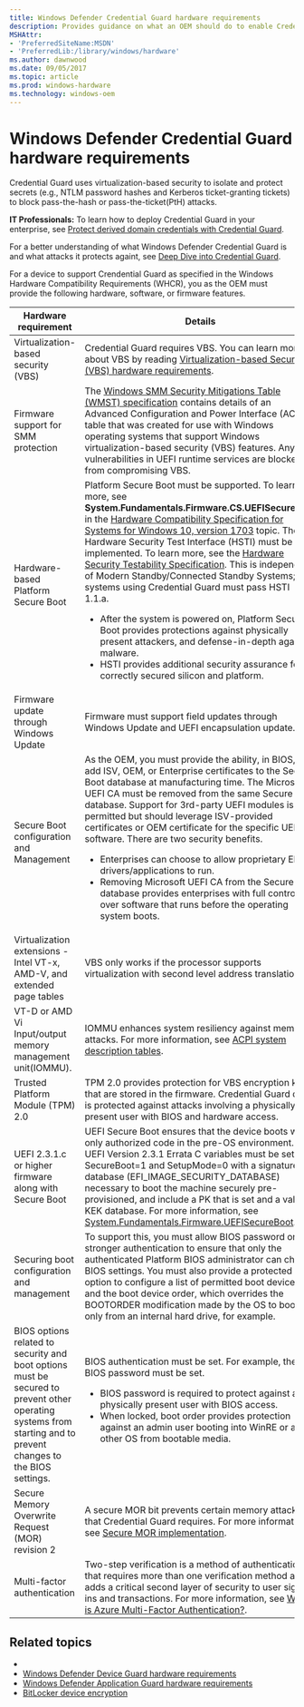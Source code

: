 ```yaml
---
title: Windows Defender Credential Guard hardware requirements
description: Provides guidance on what an OEM should do to enable Credential Guard
MSHAttr:
- 'PreferredSiteName:MSDN'
- 'PreferredLib:/library/windows/hardware'
ms.author: dawnwood
ms.date: 09/05/2017
ms.topic: article
ms.prod: windows-hardware
ms.technology: windows-oem
---
```


# Windows Defender Credential Guard hardware requirements

Credential Guard uses virtualization-based security to isolate and protect secrets (e.g., NTLM password hashes and Kerberos ticket-granting tickets) to block pass-the-hash or pass-the-ticket(PtH) attacks. 

**IT Professionals:** To learn how to deploy Credential Guard in your enterprise, see [Protect derived domain credentials with Credential Guard](https://docs.microsoft.com/en-us/windows/access-protection/credential-guard/credential-guard#hardware-and-software-requirements).

For a better understanding of what Windows Defender Credential Guard is and what attacks it protects againt, see [Deep Dive into Credential Guard](https://mva.microsoft.com/en-us/training-courses/deep-dive-into-credential-guard-16651).


For a device to support Crendential Guard as specified in the Windows Hardware Compatibility Requirements (WHCR), you as the OEM must provide the following hardware, software, or firmware features. 



| Hardware requirement | Details |
|----------------------|---------|
| Virtualization-based security (VBS) | Credential Guard requires VBS. You can learn more about VBS by reading [Virtualization-based Security (VBS) hardware requirements](https://review.docs.microsoft.com/en-us/windows-hardware/design/device-experiences/oem-vbs?branch=dawn-security-toc). |
| Firmware support for SMM protection | The [Windows SMM Security Mitigations Table (WMST) specification](https://docs.microsoft.com/en-us/windows-hardware/drivers/bringup/acpi-system-description-tables) contains details of an Advanced Configuration and Power Interface (ACPI) table that was created for use with Windows operating systems that support Windows virtualization-based security (VBS) features. Any vulnerabilities in UEFI runtime services are blocked from compromising VBS. |
| Hardware-based Platform Secure Boot | Platform Secure Boot must be supported. To learn more, see **System.Fundamentals.Firmware.CS.UEFISecureBoot** in the [Hardware Compatibility Specification for Systems for Windows 10, version 1703](https://docs.microsoft.com/en-us/windows-hardware/design/compatibility/1703/systems) topic. The Hardware Security Test Interface (HSTI) must be implemented. To learn more, see the [Hardware Security Testability Specification](https://msdn.microsoft.com/en-us/library/windows/hardware/mt712332(v=vs.85).aspx). This is independent of Modern Standby/Connected Standby Systems; all systems using Credential Guard must pass HSTI 1.1.a. <ul><li>After the system is powered on, Platform Secure Boot provides protections against physically present attackers, and defense-in-depth against malware.</li><li>HSTI provides additional security assurance for correctly secured silicon and platform.</li></ul> |
| Firmware update through Windows Update | Firmware must support field updates through Windows Update and UEFI encapsulation update. |
| Secure Boot configuration and Management | As the OEM, you must provide the ability, in BIOS, to add ISV, OEM, or Enterprise certificates to the Secure Boot database at manufacturing time. The Microsoft UEFI CA must be removed from the same Secure Boot database. Support for 3rd-party UEFI modules is permitted but should leverage ISV-provided certificates or OEM certificate for the specific UEFI software. There are two security benefits. <ul><li>Enterprises can choose to allow proprietary EFI drivers/applications to run. </li> <li>Removing Microsoft UEFI CA from the Secure Boot database provides enterprises with full control over software that runs before the operating system boots. </li></ul>|
|Virtualization extensions - Intel VT-x, AMD-V, and extended page tables | VBS only works if the processor supports virtualization with second level address translation. | VBS provides isolation of the secure kernel from the rest of Windows. |
| VT-D or AMD Vi Input/output memory management unit(IOMMU). | IOMMU enhances system resiliency against memory attacks. For more information, see [ACPI system description tables](https://docs.microsoft.com/en-us/windows-hardware/drivers/bringup/acpi-system-description-tables). |
| Trusted Platform Module (TPM) 2.0 | TPM 2.0 provides protection for VBS encryption keys that are stored in the firmware. Credential Guard data is protected against attacks involving a physically present user with BIOS and hardware access. |
| UEFI 2.3.1.c or higher firmware along with Secure Boot | UEFI Secure Boot ensures that the device boots with only authorized code in the pre-OS environment. UEFI Version 2.3.1 Errata C variables must be set to SecureBoot=1 and SetupMode=0 with a signature database (EFI_IMAGE_SECURITY_DATABASE) necessary to boot the machine securely pre-provisioned, and include a PK that is set and a valid KEK database. For more information, see [System.Fundamentals.Firmware.UEFISecureBoot](https://docs.microsoft.com/en-us/windows-hardware/design/compatibility/systems#systemfundamentalsfirmwareuefisecureboot). |
| Securing boot configuration and management | To support this, you must allow BIOS password or stronger authentication to ensure that only the authenticated Platform BIOS administrator can change BIOS settings. You must also provide a protected BIOS option to configure a list of permitted boot devices and the boot device order, which overrides the BOOTORDER modification made by the OS to boot only from an internal hard drive, for example.|
| BIOS options related to security and boot options must be secured to prevent other operating systems from starting and to prevent changes to the BIOS settings. |  BIOS authentication must be set. For example, the BIOS password must be set.<ul><li>BIOS password is required to protect against a physically present user with BIOS access.</li><li>When locked, boot order provides protection against an admin user booting into WinRE or any other OS from bootable media. </li></ul> | 
| Secure Memory Overwrite Request (MOR) revision 2 | A secure MOR bit prevents certain memory attacks that Credential Guard requires. For more information, see [Secure MOR implementation](https://docs.microsoft.com/en-us/windows-hardware/drivers/bringup/device-guard-requirements). |
| Multi-factor authentication | Two-step verification is a method of authentication that requires more than one verification method and adds a critical second layer of security to user sign-ins and transactions. For more information, see [What is Azure Multi-Factor Authentication?](https://docs.microsoft.com/en-us/azure/multi-factor-authentication/multi-factor-authentication). |

## Related topics
-
- [Windows Defender Device Guard hardware requirements](OEM-device-guard.md)
- [Windows Defender Application Guard hardware requirements](OEM-app-guard.md)
- [BitLocker device encryption](OEM-device-encryption.md)



 

 







